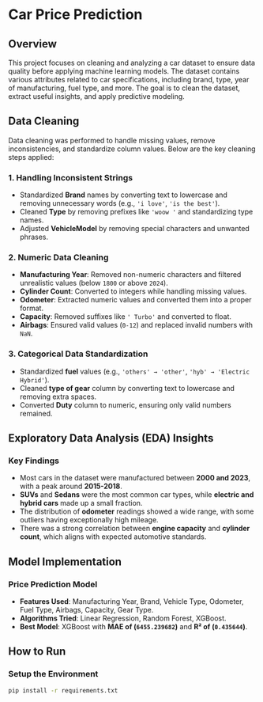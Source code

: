 # Car Price Prediction


## Overview  
This project focuses on cleaning and analyzing a car dataset to ensure data quality before applying machine learning models. The dataset contains various attributes related to car specifications, including brand, type, year of manufacturing, fuel type, and more. The goal is to clean the dataset, extract useful insights, and apply predictive modeling.  

## Data Cleaning  

Data cleaning was performed to handle missing values, remove inconsistencies, and standardize column values. Below are the key cleaning steps applied:  

### 1. Handling Inconsistent Strings  

- Standardized **Brand** names by converting text to lowercase and removing unnecessary words (e.g., `'i love'`, `'is the best'`).  
- Cleaned **Type** by removing prefixes like `'woow '` and standardizing type names.  
- Adjusted **VehicleModel** by removing special characters and unwanted phrases.  

### 2. Numeric Data Cleaning  

- **Manufacturing Year**: Removed non-numeric characters and filtered unrealistic values (below `1800` or above `2024`).  
- **Cylinder Count**: Converted to integers while handling missing values.  
- **Odometer**: Extracted numeric values and converted them into a proper format.  
- **Capacity**: Removed suffixes like `' Turbo'` and converted to float.  
- **Airbags**: Ensured valid values (`0-12`) and replaced invalid numbers with `NaN`.  

### 3. Categorical Data Standardization  

- Standardized **fuel** values (e.g., `'others' → 'other'`, `'hyb' → 'Electric Hybrid'`).  
- Cleaned **type of gear** column by converting text to lowercase and removing extra spaces.  
- Converted **Duty** column to numeric, ensuring only valid numbers remained.  

## Exploratory Data Analysis (EDA) Insights  

### Key Findings  

- Most cars in the dataset were manufactured between **2000 and 2023**, with a peak around **2015-2018**.  
- **SUVs** and **Sedans** were the most common car types, while **electric and hybrid cars** made up a small fraction.  
- The distribution of **odometer** readings showed a wide range, with some outliers having exceptionally high mileage.  
- There was a strong correlation between **engine capacity** and **cylinder count**, which aligns with expected automotive standards.  

## Model Implementation  

### **Price Prediction Model**  

- **Features Used**: Manufacturing Year, Brand, Vehicle Type, Odometer, Fuel Type, Airbags, Capacity, Gear Type.  
- **Algorithms Tried**: Linear Regression, Random Forest, XGBoost.  
- **Best Model**: XGBoost with **MAE of (`6455.239682`)** and **R² of (`0.435644`)**.  
 

## How to Run  

### **Setup the Environment**  
```bash
pip install -r requirements.txt
